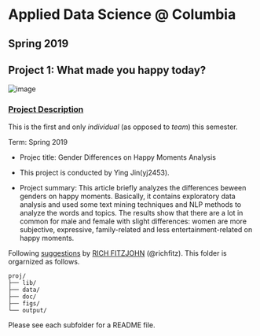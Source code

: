 # Applied Data Science @ Columbia
## Spring 2019
## Project 1: What made you happy today?

![image](figs/title.jpeg)

### [Project Description](doc/Proj1_desc.md)
This is the first and only *individual* (as opposed to *team*) this semester. 

Term: Spring 2019

+ Projec title: Gender Differences on Happy Moments Analysis
+ This project is conducted by Ying Jin(yj2453).

+ Project summary: This article briefly analyzes the differences beween genders on happy moments. Basically, it contains exploratory data analysis and used some text mining techniques and NLP methods to analyze the words and topics. The results show that there are a lot in common for male and female with slight differences: women are more subjective, expressive, family-related and less entertainment-related on happy moments.  

Following [suggestions](http://nicercode.github.io/blog/2013-04-05-projects/) by [RICH FITZJOHN](http://nicercode.github.io/about/#Team) (@richfitz). This folder is orgarnized as follows.

```
proj/
├── lib/
├── data/
├── doc/
├── figs/
└── output/
```

Please see each subfolder for a README file.
